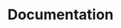 ---
title: "Documentation"
weight: 12
type: docs
description: >
  How to play The Phoenix Flavour.
---